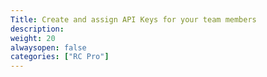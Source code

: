 ```yaml
---
Title: Create and assign API Keys for your team members
description: 
weight: 20
alwaysopen: false
categories: ["RC Pro"]
---
```

